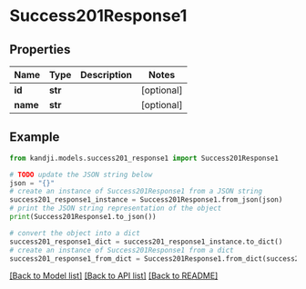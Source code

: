 # Success201Response1


## Properties

Name | Type | Description | Notes
------------ | ------------- | ------------- | -------------
**id** | **str** |  | [optional] 
**name** | **str** |  | [optional] 

## Example

```python
from kandji.models.success201_response1 import Success201Response1

# TODO update the JSON string below
json = "{}"
# create an instance of Success201Response1 from a JSON string
success201_response1_instance = Success201Response1.from_json(json)
# print the JSON string representation of the object
print(Success201Response1.to_json())

# convert the object into a dict
success201_response1_dict = success201_response1_instance.to_dict()
# create an instance of Success201Response1 from a dict
success201_response1_from_dict = Success201Response1.from_dict(success201_response1_dict)
```
[[Back to Model list]](../README.md#documentation-for-models) [[Back to API list]](../README.md#documentation-for-api-endpoints) [[Back to README]](../README.md)


